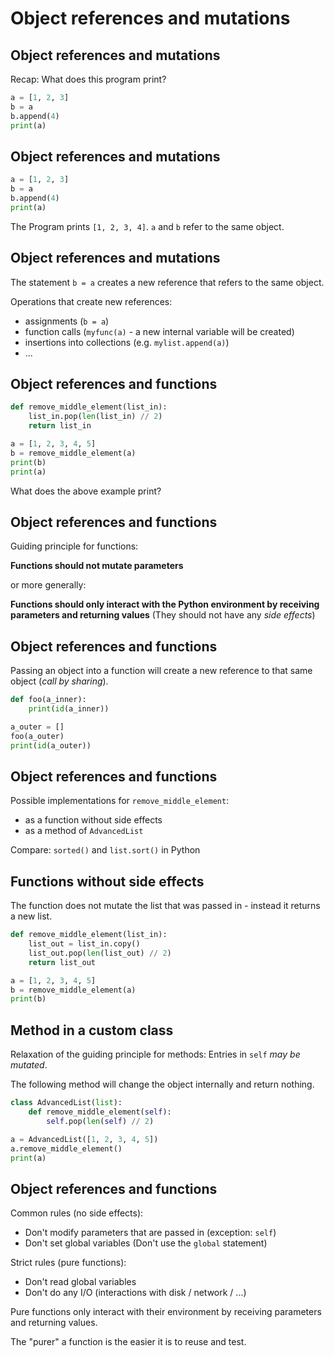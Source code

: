 # Object references and mutations

## Object references and mutations

Recap: What does this program print?

```py
a = [1, 2, 3]
b = a
b.append(4)
print(a)
```

## Object references and mutations

```py
a = [1, 2, 3]
b = a
b.append(4)
print(a)
```

The Program prints `[1, 2, 3, 4]`. `a` and `b` refer to the same object.

## Object references and mutations

The statement `b = a` creates a new reference that refers to the same object.

Operations that create new references:

- assignments (`b = a`)
- function calls (`myfunc(a)` - a new internal variable will be created)
- insertions into collections (e.g. `mylist.append(a)`)
- ...

## Object references and functions

```py
def remove_middle_element(list_in):
    list_in.pop(len(list_in) // 2)
    return list_in

a = [1, 2, 3, 4, 5]
b = remove_middle_element(a)
print(b)
print(a)
```

What does the above example print?

## Object references and functions

Guiding principle for functions:

**Functions should not mutate parameters**

or more generally:

**Functions should only interact with the Python environment by receiving parameters and returning values** (They should not have any _side effects_)

## Object references and functions

Passing an object into a function will create a new reference to that same object (_call by sharing_).

```py
def foo(a_inner):
    print(id(a_inner))

a_outer = []
foo(a_outer)
print(id(a_outer))
```

## Object references and functions

Possible implementations for `remove_middle_element`:

- as a function without side effects
- as a method of `AdvancedList`

Compare: `sorted()` and `list.sort()` in Python

## Functions without side effects

The function does not mutate the list that was passed in - instead it returns a new list.

```py
def remove_middle_element(list_in):
    list_out = list_in.copy()
    list_out.pop(len(list_out) // 2)
    return list_out

a = [1, 2, 3, 4, 5]
b = remove_middle_element(a)
print(b)
```

## Method in a custom class

Relaxation of the guiding principle for methods: Entries in `self` _may be mutated_.

The following method will change the object internally and return nothing.

```py
class AdvancedList(list):
    def remove_middle_element(self):
        self.pop(len(self) // 2)

a = AdvancedList([1, 2, 3, 4, 5])
a.remove_middle_element()
print(a)
```

## Object references and functions

Common rules (no side effects):

- Don't modify parameters that are passed in (exception: `self`)
- Don't set global variables (Don't use the `global` statement)

Strict rules (pure functions):

- Don't read global variables
- Don't do any I/O (interactions with disk / network / ...)

Pure functions only interact with their environment by receiving parameters and returning values.

The "purer" a function is the easier it is to reuse and test.
